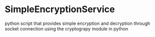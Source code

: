 # SimpleEncryptionService
python script that provides simple encryption and decryption through socket connection using the cryptograpy module in python
